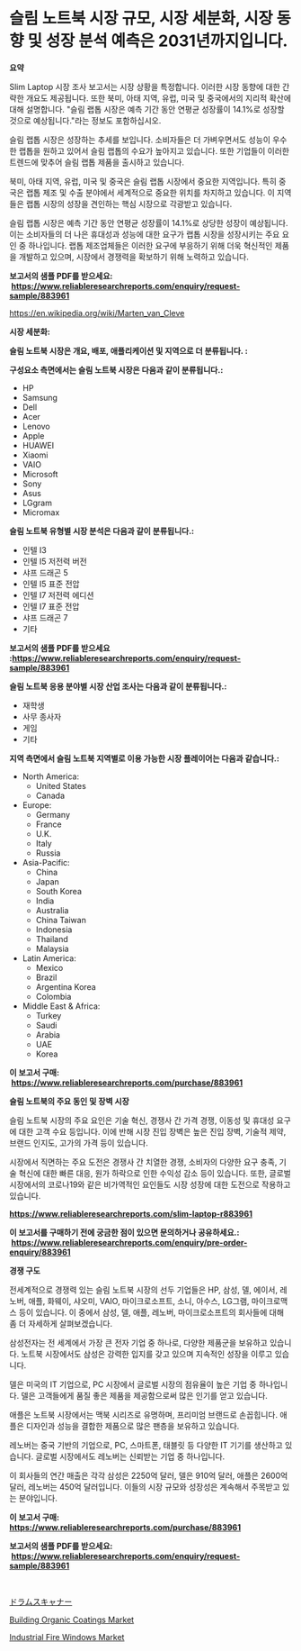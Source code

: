 <p><h1>슬림 노트북 시장 규모, 시장 세분화, 시장 동향 및 성장 분석 예측은 2031년까지입니다.</h1></p><p><strong>요약</strong></p>
<p><p>Slim Laptop 시장 조사 보고서는 시장 상황을 특정합니다. 이러한 시장 동향에 대한 간략한 개요도 제공됩니다. 또한 북미, 아태 지역, 유럽, 미국 및 중국에서의 지리적 확산에 대해 설명합니다. "슬림 랩톱 시장은 예측 기간 동안 연평균 성장률이 14.1%로 성장할 것으로 예상됩니다."라는 정보도 포함하십시오.</p><p>슬림 랩톱 시장은 성장하는 추세를 보입니다. 소비자들은 더 가벼우면서도 성능이 우수한 랩톱을 원하고 있어서 슬림 랩톱의 수요가 높아지고 있습니다. 또한 기업들이 이러한 트렌드에 맞추어 슬림 랩톱 제품을 출시하고 있습니다.</p><p>북미, 아태 지역, 유럽, 미국 및 중국은 슬림 랩톱 시장에서 중요한 지역입니다. 특히 중국은 랩톱 제조 및 수출 분야에서 세계적으로 중요한 위치를 차지하고 있습니다. 이 지역들은 랩톱 시장의 성장을 견인하는 핵심 시장으로 각광받고 있습니다.</p><p>슬림 랩톱 시장은 예측 기간 동안 연평균 성장률이 14.1%로 상당한 성장이 예상됩니다. 이는 소비자들의 더 나은 휴대성과 성능에 대한 요구가 랩톱 시장을 성장시키는 주요 요인 중 하나입니다. 랩톱 제조업체들은 이러한 요구에 부응하기 위해 더욱 혁신적인 제품을 개발하고 있으며, 시장에서 경쟁력을 확보하기 위해 노력하고 있습니다.</p></p>
<p><strong>보고서의 샘플 PDF를 받으세요: &nbsp;<a href="https://www.reliableresearchreports.com/enquiry/request-sample/883961">https://www.reliableresearchreports.com/enquiry/request-sample/883961</a></strong></p>
<p><a href="https://en.wikipedia.org/wiki/Marten_van_Cleve">https://en.wikipedia.org/wiki/Marten_van_Cleve</a></p>
<p><strong>시장 세분화:</strong></p>
<p><strong> 슬림 노트북 시장은 개요, 배포, 애플리케이션 및 지역으로 더 분류됩니다. :</strong></p>
<p><strong>구성요소 측면에서는 슬림 노트북 시장은 다음과 같이 분류됩니다.:</strong></p>
<p><ul><li>HP</li><li>Samsung</li><li>Dell</li><li>Acer</li><li>Lenovo</li><li>Apple</li><li>HUAWEI</li><li>Xiaomi</li><li>VAIO</li><li>Microsoft</li><li>Sony</li><li>Asus</li><li>LGgram</li><li>Micromax</li></ul></p>
<p><strong> 슬림 노트북 유형별 시장 분석은 다음과 같이 분류됩니다.:</strong></p>
<p><ul><li>인텔 I3</li><li>인텔 I5 저전력 버전</li><li>샤프 드래곤 5</li><li>인텔 I5 표준 전압</li><li>인텔 I7 저전력 에디션</li><li>인텔 I7 표준 전압</li><li>샤프 드래곤 7</li><li>기타</li></ul></p>
<p><strong>보고서의 샘플 PDF를 받으세요 :<a href="https://www.reliableresearchreports.com/enquiry/request-sample/883961">https://www.reliableresearchreports.com/enquiry/request-sample/883961</a></strong></p>
<p><strong> 슬림 노트북 응용 분야별 시장 산업 조사는 다음과 같이 분류됩니다.:</strong></p>
<p><ul><li>재학생</li><li>사무 종사자</li><li>게임</li><li>기타</li></ul></p>
<p><strong>지역 측면에서 슬림 노트북 지역별로 이용 가능한 시장 플레이어는 다음과 같습니다.:</strong></p>
<p><ul>
    <li>
        North America:
        <ul>
            <li>United States</li>
            <li>Canada</li>
        </ul>
    </li>
    <li>
        Europe:
        <ul>
            <li>Germany</li>
            <li>France</li>
            <li>U.K.</li>
            <li>Italy</li>
            <li>Russia</li>
        </ul>
    </li>
    <li>
        Asia-Pacific:
        <ul>
            <li>China</li>
            <li>Japan</li>
            <li>South Korea</li>
            <li>India</li>
            <li>Australia</li>
            <li>China Taiwan</li>
            <li>Indonesia</li>
            <li>Thailand</li>
            <li>Malaysia</li>
        </ul>
    </li>
    <li>
        Latin America:
        <ul>
            <li>Mexico</li>
            <li>Brazil</li>
            <li>Argentina Korea</li>
            <li>Colombia</li>
        </ul>
    </li>
    <li>
        Middle East & Africa:
        <ul>
            <li>Turkey</li>
            <li>Saudi</li>
            <li>Arabia</li>
            <li>UAE</li>
            <li>Korea</li>
        </ul>
    </li>
    </ul></p>
<p><strong>이 보고서 구매: &nbsp;<a href="https://www.reliableresearchreports.com/purchase/883961">https://www.reliableresearchreports.com/purchase/883961</a></strong></p>
<p><strong>슬림 노트북의 주요 동인 및 장벽 시장</strong></p>
<p><p>슬림 노트북 시장의 주요 요인은 기술 혁신, 경쟁사 간 가격 경쟁, 이동성 및 휴대성 요구에 대한 고객 수요 등입니다. 이에 반해 시장 진입 장벽은 높은 진입 장벽, 기술적 제약, 브랜드 인지도, 고가의 가격 등이 있습니다.</p><p>시장에서 직면하는 주요 도전은 경쟁사 간 치열한 경쟁, 소비자의 다양한 요구 충족, 기술 혁신에 대한 빠른 대응, 원가 하락으로 인한 수익성 감소 등이 있습니다. 또한, 글로벌 시장에서의 코로나19와 같은 비가역적인 요인들도 시장 성장에 대한 도전으로 작용하고 있습니다.</p></p>
<p><strong><a href="https://www.reliableresearchreports.com/slim-laptop-r883961">https://www.reliableresearchreports.com/slim-laptop-r883961</a></strong></p>
<p><strong>이 보고서를 구매하기 전에 궁금한 점이 있으면 문의하거나 공유하세요.: &nbsp;<a href="https://www.reliableresearchreports.com/enquiry/pre-order-enquiry/883961">https://www.reliableresearchreports.com/enquiry/pre-order-enquiry/883961</a></strong></p>
<p><strong>경쟁 구도</strong></p>
<p><p>전세계적으로 경쟁력 있는 슬림 노트북 시장의 선두 기업들은 HP, 삼성, 델, 에이서, 레노버, 애플, 화웨이, 샤오미, VAIO, 마이크로소프트, 소니, 아수스, LG그램, 마이크로맥스 등이 있습니다. 이 중에서 삼성, 델, 애플, 레노버, 마이크로소프트의 회사들에 대해 좀 더 자세하게 살펴보겠습니다.</p><p>삼성전자는 전 세계에서 가장 큰 전자 기업 중 하나로, 다양한 제품군을 보유하고 있습니다. 노트북 시장에서도 삼성은 강력한 입지를 갖고 있으며 지속적인 성장을 이루고 있습니다.</p><p>델은 미국의 IT 기업으로, PC 시장에서 글로벌 시장의 점유율이 높은 기업 중 하나입니다. 델은 고객들에게 품질 좋은 제품을 제공함으로써 많은 인기를 얻고 있습니다.</p><p>애플은 노트북 시장에서는 맥북 시리즈로 유명하며, 프리미엄 브랜드로 손꼽힙니다. 애플은 디자인과 성능을 결합한 제품으로 많은 팬층을 보유하고 있습니다.</p><p>레노버는 중국 기반의 기업으로, PC, 스마트폰, 태블릿 등 다양한 IT 기기를 생산하고 있습니다. 글로벌 시장에서도 레노버는 신뢰받는 기업 중 하나입니다.</p><p>이 회사들의 연간 매출은 각각 삼성은 2250억 달러, 델은 910억 달러, 애플은 2600억 달러, 레노버는 450억 달러입니다. 이들의 시장 규모와 성장성은 계속해서 주목받고 있는 분야입니다.</p></p>
<p><strong>이 보고서 구매: &nbsp; <a href="https://www.reliableresearchreports.com/purchase/883961">https://www.reliableresearchreports.com/purchase/883961</a></strong></p>
<p><strong>보고서의 샘플 PDF를 받으세요: &nbsp;<a href="https://www.reliableresearchreports.com/enquiry/request-sample/883961">https://www.reliableresearchreports.com/enquiry/request-sample/883961</a></strong><strong></strong></p>
<p>&nbsp;</p>
<p><p><a href="https://github.com/DanykaKilback/Market-Research-Report-List-2/blob/main/2360735185763.md">ドラムスキャナー</a></p><p><a href="https://github.com/josebowitzhs/Market-Research-Report-List-1/blob/main/building-organic-coatings-market.md">Building Organic Coatings Market</a></p><p><a href="https://github.com/BobbyMartinebXfnV/Market-Research-Report-List-1/blob/main/industrial-fire-windows-market.md">Industrial Fire Windows Market</a></p></p>